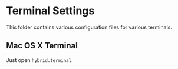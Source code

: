 # Terminal Settings

This folder contains various configuration files for various terminals.

## Mac OS X Terminal

Just open `hybrid.terminal`.
